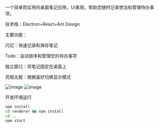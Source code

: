 一个简单而实用的桌面笔记应用，UI美观，帮助您随时记录想法和管理待办事项。

技术栈：Electron+React+Ant Design

主要功能：

闪记：快速记录和保存笔记

Todo：自动排序和管理您的待办事项

独立窗口：将笔记固定在桌面上

亮暗主题：根据喜好切换显示模式

![image](https://github.com/user-attachments/assets/051b9899-7c46-4485-84db-c19e3c5ae27b)
![image](https://github.com/user-attachments/assets/dbf6ecd1-2920-47bb-a168-b1f15117bd74)


开发环境运行

```bash
npm install
cd renderer && npm install
cd ..
npm start
